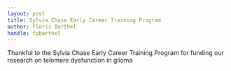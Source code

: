 ```yaml
---
layout: post
title: Sylvia Chase Early Career Training Program
author: Floris Barthel
handle: fpbarthel
---
```


Thankful to the Sylvia Chase Early Career Training Program for funding our research on telomere dysfunction in glioma